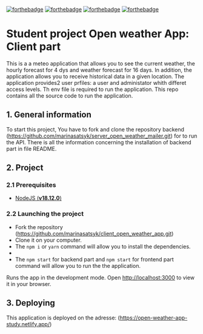 [![forthebadge](https://forthebadge.com/images/badges/made-with-javascript.svg)](https://forthebadge.com)
[![forthebadge](https://forthebadge.com/images/badges/made-with-typescript.svg)](https://forthebadge.com)
[![forthebadge](https://forthebadge.com/images/badges/uses-css.svg)](https://forthebadge.com)
[![forthebadge](https://forthebadge.com/images/badges/uses-git.svg)](https://forthebadge.com)

# Student project Open weather App: Client part
This is a a meteo application that allows you to see the current weather, the hourly forecast for 4 dys and weather forecast for 16 days. In addition, the application allows  you to receive  historical data in a given location. The application provides2 user prfiles: a user and administator whith differet access levels. Th env file is required to run the application.
This repo contains all the source code to run the application.

## 1. General information

To start this project, You have to fork and clone the repository backend
(https://github.com/marinasatsyk/server_open_weather_mailer.git) for to run the  API.
There is all the information concerning the installation of backend part in file README.

## 2. Project

### 2.1 Prerequisites

-   [NodeJS (**v18.12.0**)](https://nodejs.org/en/)

### 2.2 Launching the project

-   Fork the repository (https://github.com/marinasatsyk/client_open_weather_app.git)
-   Clone it on your computer.
-   The `npm i` or `yarn` command will allow you to install the dependencies.
-
-   The `npm start` for backend part and `npm start` for frontend part command will allow you to run the the application.

Runs the app in the development mode.
Open [http://localhost:3000](http://localhost:3000) to view it in your browser.

## 3. Deploying
This application is deployed on the adresse: (https://open-weather-app-study.netlify.app/)


